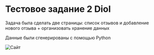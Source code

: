 # Тестовое задание 2 Diol
Задача была сделать две страницы: список отзывов и добавление нового отзыва + организовать хранение данных

Данные были сгенерированы с помощью Python

![Сайт](https://cdn.discordapp.com/attachments/602298052111499264/710471136785203240/unknown.png)
